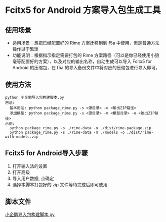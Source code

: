 # Fcitx5 for Android 方案导入包生成工具

## 使用场景

- 适用场景：想把已经配置好的 Rime 方案迁移到到 f5a 中使用，但是普通方法操作过于繁琐
- 功能说明：根据指示指定需要打包的 Rime 方案路径（可以是你已经使用小狼毫等配置好的方案），以及对应的输出名称，自动生成可以导入 Fcitx5 for Android 的压缩包，在 f5a 的导入备份文件中将对应的压缩包进行导入即可。


## 使用方法

```shell
python 小企鹅导入包构建脚本.py 
用法:
  基本用法: python package_rime.py -s <源目录> -o <输出ZIP路径>
  添加模型: python package_rime.py -s <源目录> -m <模型目录> -o <输出ZIP路径>
示例:
  python package_rime.py -s ./rime-data -o ./dist/rime-package.zip
  python package_rime.py -s ./rime-data -m ./models -o ./dist/rime-with-models.zip

```
## Fcitx5 for Android导入步骤
1. 打开输入法的设置
2. 打开高级
3. 导入用户数据, 点确定
4. 选择本脚本打包好的 zip 文件等待完成后即可使用

## 脚本文件

[小企鹅导入包构建脚本.py](小企鹅导入包构建脚本.py)
